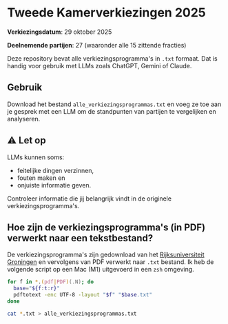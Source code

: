 # Tweede Kamerverkiezingen 2025

**Verkiezingsdatum**: 29 oktober 2025

**Deelnemende partijen**: 27 (waaronder alle 15 zittende fracties)

Deze repository bevat alle verkiezingsprogramma's in `.txt` formaat. Dat is handig voor gebruik met LLMs zoals ChatGPT, Gemini of Claude. 

## Gebruik

Download het bestand `alle_verkiezingsprogrammas.txt` en voeg ze toe aan je gesprek met een LLM om de standpunten van partijen te vergelijken en analyseren.

## ⚠️ Let op

LLMs kunnen soms: 
* feitelijke dingen verzinnen, 
* fouten maken en 
* onjuiste informatie geven. 

Controleer informatie die jij belangrijk vindt in de originele verkiezingsprogramma's.

## Hoe zijn de verkiezingsprogramma's (in PDF) verwerkt naar een tekstbestand?

De verkiezingsprogramma's zijn gedownload van het [Rijksuniversiteit Groningen](https://www.rug.nl/research/dnpp/verkiezingen/tweede-kamer/tk-verkiezingen-2025) en vervolgens van PDF verwerkt naar `.txt` bestand. Ik heb de volgende script op een Mac (M1) uitgevoerd in een `zsh` omgeving.

```zsh
for f in *.(pdf|PDF)(.N); do
  base="${f:t:r}"
  pdftotext -enc UTF-8 -layout "$f" "$base.txt"
done

cat *.txt > alle_verkiezingsprogrammas.txt
```